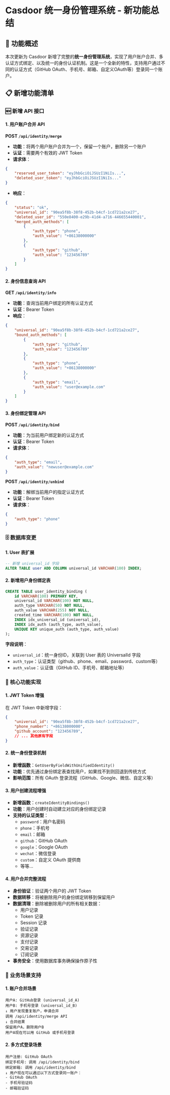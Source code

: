 # Casdoor 统一身份管理系统 - 新功能总结

## 🚀 功能概述

本次更新为 Casdoor 新增了完整的**统一身份管理系统**，实现了用户账户合并、多认证方式绑定、以及统一的身份认证机制。这是一个全新的特性，支持用户通过不同的认证方式（GitHub OAuth、手机号、邮箱、自定义OAuth等）登录同一个账户。

## 📋 新增功能清单

### 🆕 新增 API 接口

#### 1. 用户账户合并 API
**POST `/api/identity/merge`**

- **功能**：将两个用户账户合并为一个，保留一个账户，删除另一个账户
- **认证**：需要两个有效的 JWT Token
- **请求体**：
```json
{
    "reserved_user_token": "eyJhbGciOiJSUzI1NiIs...",
    "deleted_user_token": "eyJhbGciOiJSUzI1NiIs..."
}
```
- **响应**：
```json
{
    "status": "ok",
    "universal_id": "90ea5f8b-38f8-452b-b4cf-1cd721a2ce27",
    "deleted_user_id": "550e8400-e29b-41d4-a716-446655440001",
    "merged_auth_methods": [
        {
            "auth_type": "phone",
            "auth_value": "+86138000000"
        },
        {
            "auth_type": "github",
            "auth_value": "123456789"
        }
    ]
}
```

#### 2. 身份信息查询 API
**GET `/api/identity/info`**

- **功能**：查询当前用户绑定的所有认证方式
- **认证**：Bearer Token
- **响应**：
```json
{
    "universal_id": "90ea5f8b-38f8-452b-b4cf-1cd721a2ce27",
    "bound_auth_methods": [
        {
            "auth_type": "github",
            "auth_value": "123456789"
        },
        {
            "auth_type": "phone",
            "auth_value": "+86138000000"
        },
        {
            "auth_type": "email",
            "auth_value": "user@example.com"
        }
    ]
}
```

#### 3. 身份绑定管理 API
**POST `/api/identity/bind`**

- **功能**：为当前用户绑定新的认证方式
- **认证**：Bearer Token
- **请求体**：
```json
{
    "auth_type": "email",
    "auth_value": "newuser@example.com"
}
```

**POST `/api/identity/unbind`**

- **功能**：解绑当前用户的指定认证方式
- **认证**：Bearer Token
- **请求体**：
```json
{
    "auth_type": "phone"
}
```

### 🗄️ 数据库变更

#### 1. User 表扩展
```sql
-- 新增 universal_id 字段
ALTER TABLE user ADD COLUMN universal_id VARCHAR(100) INDEX;
```

#### 2. 新增用户身份绑定表
```sql
CREATE TABLE user_identity_binding (
    id VARCHAR(100) PRIMARY KEY,
    universal_id VARCHAR(100) NOT NULL,
    auth_type VARCHAR(50) NOT NULL,
    auth_value VARCHAR(255) NOT NULL,
    created_time VARCHAR(100) NOT NULL,
    INDEX idx_universal_id (universal_id),
    INDEX idx_auth (auth_type, auth_value),
    UNIQUE KEY unique_auth (auth_type, auth_value)
);
```

**字段说明**：
- `universal_id`：统一身份ID，关联到 User 表的 UniversalId 字段
- `auth_type`：认证类型（github、phone、email、password、custom等）
- `auth_value`：认证值（GitHub ID、手机号、邮箱地址等）

### 🔧 核心功能实现

#### 1. JWT Token 增强
在 JWT Token 中新增字段：
```json
{
    "universal_id": "90ea5f8b-38f8-452b-b4cf-1cd721a2ce27",
    "phone_number": "+86138000000",
    "github_account": "123456789",
    // ... 其他原有字段
}
```

#### 2. 统一身份登录机制
- **新增函数**：`GetUserByFieldWithUnifiedIdentity()`
- **功能**：优先通过身份绑定表查找用户，如果找不到则回退到传统方式
- **影响范围**：所有 OAuth 登录流程（GitHub、Google、微信、自定义等）

#### 3. 用户创建流程增强
- **新增函数**：`createIdentityBindings()`
- **功能**：用户创建时自动建立对应的身份绑定记录
- **支持的认证类型**：
  - `password`：用户名密码
  - `phone`：手机号
  - `email`：邮箱
  - `github`：GitHub OAuth
  - `google`：Google OAuth
  - `wechat`：微信登录
  - `custom`：自定义 OAuth 提供商
  - 等等...

#### 4. 用户合并完整流程
- **身份验证**：验证两个用户的 JWT Token
- **数据转移**：将被删除用户的身份绑定转移到保留用户
- **数据清理**：删除被删除用户的所有相关数据：
  - 用户记录
  - Token 记录
  - Session 记录
  - 验证记录
  - 资源记录
  - 支付记录
  - 交易记录
  - 订阅记录
- **事务安全**：使用数据库事务确保操作原子性


### 🎯 业务场景支持

#### 1. 账户合并场景
```
用户A: GitHub登录 (universal_id_A)
用户B: 手机号登录 (universal_id_B)
↓ 用户发现重复账户，申请合并
调用 /api/identity/merge API
↓ 合并结果
保留用户A，删除用户B
用户A现在可以用 GitHub 或手机号登录
```

#### 2. 多方式登录场景
```
用户注册: GitHub OAuth
绑定手机号: 调用 /api/identity/bind
绑定邮箱: 调用 /api/identity/bind
↓ 用户现在可以通过以下方式登录同一账户：
- GitHub OAuth
- 手机号验证码
- 邮箱验证码
```
